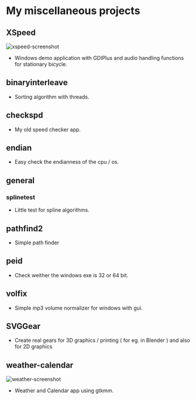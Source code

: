 # My miscellaneous projects

## XSpeed
![xspeed-screenshot](https://github.com/janaboy74/miscellaneous/assets/54952408/1b8b95cc-5ede-40d1-ae99-8cb648a3c86f)
- Windows demo application with GDIPlus and audio handling functions for stationary bicycle.
## binaryinterleave
- Sorting algorithm with threads.
## checkspd
- My old speed checker app.
## endian
- Easy check the endianness of the cpu / os.
## general
### splinetest
- Little test for spline algorithms.
## pathfind2
- Simple path finder
## peid
- Check weither the windows exe is 32 or 64 bit.
## volfix
- Simple mp3 volume normalizer for windows with gui.
## SVGGear
- Create real gears for 3D graphics / printing ( for eg. in Blender ) and also for 2D graphics
## weather-calendar
![weather-screenshot](https://github.com/janaboy74/miscellaneous/assets/54952408/c1374512-609f-4ac3-b8bf-9c76b2acf31d)
- Weather and Calendar app using gtkmm.
